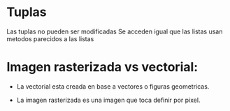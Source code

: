 # Tuplas
Las tuplas no pueden ser modificadas
Se acceden igual que las listas
usan metodos parecidos a las listas




# Imagen rasterizada vs vectorial:
- La vectorial esta creada en base a vectores o figuras geometricas.
  
- La imagen rasterizada es una imagen que toca definir por pixel.